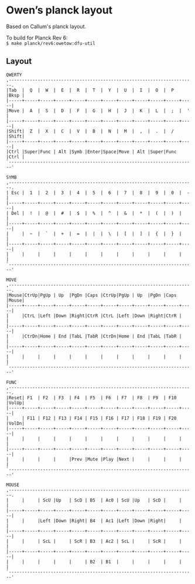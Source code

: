 # Owen’s planck layout

Based on Callum's planck layout.

To build for Planck Rev 6:  
`$ make planck/rev6:owetow:dfu-util`

## Layout

    QWERTY
    ,-----------------------------------------------------------------------.
    |Tab  |  Q  |  W  |  E  |  R  |  T  |  Y  |  U  |  I  |  O  |  P  |Bksp |
    |-----+-----+-----+-----+-----+-----+-----+-----+-----+-----+-----+-----|
    |Move |  A  |  S  |  D  |  F  |  G  |  H  |  J  |  K  |  L  |  ;  |  '  |
    |-----+-----+-----+-----+-----+-----+-----+-----+-----+-----+-----+-----|
    |Shift|  Z  |  X  |  C  |  V  |  B  |  N  |  M  |  ,  |  .  |  /  |Shift|
    |-----+-----+-----+-----+-----+-----+-----+-----+-----+-----+-----+-----|
    |Ctrl |Super|Func | Alt |Symb |Enter|Space|Move | Alt |Super|Func |Ctrl |
    `-----------------------------------------------------------------------'
    
    SYMB
    ,-----------------------------------------------------------------------.
    | Esc |  1  |  2  |  3  |  4  |  5  |  6  |  7  |  8  |  9  |  0  |  -  |
    |-----+-----+-----+-----+-----+-----+-----+-----+-----+-----+-----+-----|
    | Del |  !  |  @  |  #  |  $  |  %  |  ^  |  &  |  *  |  (  |  )  |     |
    |-----+-----+-----+-----+-----+-----+-----+-----+-----+-----+-----+-----|
    |     |  ~  |  `  |  +  |  =  |  |  |  \  |  [  |  ]  |  {  |  }  |     |
    |-----+-----+-----+-----+-----+-----+-----+-----+-----+-----+-----+-----|
    |     |     |     |     |     |     |     |     |     |     |     |     |
    `-----------------------------------------------------------------------'
    
    MOVE
    ,-----------------------------------------------------------------------.
    |Mouse|CtrUp|PgUp | Up  |PgDn |Caps |CtrUp|PgUp | Up  |PgDn |Caps |Mouse|
    |-----+-----+-----+-----+-----+-----+-----+-----+-----+-----+-----+-----|
    |     |CtrL |Left |Down |Right|CtrR |CtrL |Left |Down |Right|CtrR |     |
    |-----+-----+-----+-----+-----+-----+-----+-----+-----+-----+-----+-----|
    |     |CtrDn|Home | End |TabL |TabR |CtrDn|Home | End |TabL |TabR |     |
    |-----+-----+-----+-----+-----+-----+-----+-----+-----+-----+-----+-----|
    |     |     |     |     |     |     |     |     |     |     |     |     |
    `-----------------------------------------------------------------------'
    
    FUNC
    ,-----------------------------------------------------------------------.
    |Reset| F1  | F2  | F3  | F4  | F5  | F6  | F7  | F8  | F9  | F10 |VolUp|
    |-----+-----+-----+-----+-----+-----+-----+-----+-----+-----+-----+-----|
    |     | F11 | F12 | F13 | F14 | F15 | F16 | F17 | F18 | F19 | F20 |VolDn|
    |-----+-----+-----+-----+-----+-----+-----+-----+-----+-----+-----+-----|
    |     |     |     |     |     |     |     |     |     |     |     |     |
    |-----+-----+-----+-----+-----+-----+-----+-----+-----+-----+-----+-----|
    |     |     |     |     |Prev |Mute |Play |Next |     |     |     |     |
    `-----------------------------------------------------------------------'
    
    MOUSE
    ,-----------------------------------------------------------------------.
    |     |     | ScU |Up   | ScD | B5  | Ac0 | ScU |Up   | ScD |     |     |
    |-----+-----+-----+-----+-----+-----+-----+-----+-----+-----+-----+-----|
    |     |     |Left |Down |Right| B4  | Ac1 |Left |Down |Right|     |     |
    |-----+-----+-----+-----+-----+-----+-----+-----+-----+-----+-----+-----|
    |     |     | ScL |     | ScR | B3  | Ac2 | ScL |     | ScR |     |     |
    |-----+-----+-----+-----+-----+-----+-----+-----+-----+-----+-----+-----|
    |     |     |     |     |     | B2  | B1  |     |     |     |     |     |
    `-----------------------------------------------------------------------'
